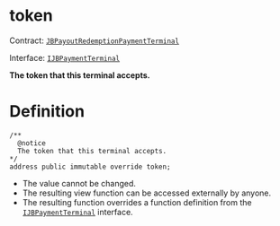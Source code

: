 # token

Contract: [`JBPayoutRedemptionPaymentTerminal`](../)​‌

Interface: [`IJBPaymentTerminal`](../../../../interfaces/ijbpaymentterminal.md)

**The token that this terminal accepts.**

# Definition

```solidity
/**
  @notice
  The token that this terminal accepts.
*/
address public immutable override token;
```

* The value cannot be changed.
* The resulting view function can be accessed externally by anyone.
* The resulting function overrides a function definition from the [`IJBPaymentTerminal`](../../../../interfaces/ijbpaymentterminal.md) interface.
